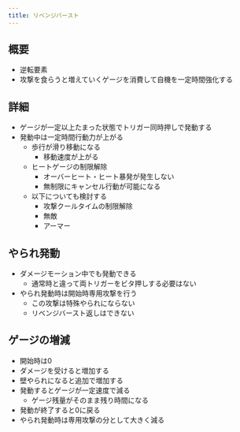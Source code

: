```yaml
---
title: リベンジバースト
---
```


## 概要
* 逆転要素
* 攻撃を食らうと増えていくゲージを消費して自機を一定時間強化する

## 詳細
* ゲージが一定以上たまった状態でトリガー同時押しで発動する
* 発動中は一定時間行動力が上がる
    * 歩行が滑り移動になる
        * 移動速度が上がる
    * ヒートゲージの制限解除
        * オーバーヒート・ヒート暴発が発生しない
        * 無制限にキャンセル行動が可能になる
    * 以下についても検討する
        * 攻撃クールタイムの制限解除
        * 無敵
        * アーマー

## やられ発動
* ダメージモーション中でも発動できる
    * 通常時と違って両トリガーをビタ押しする必要はない
* やられ発動時は開始時専用攻撃を行う
    * この攻撃は特殊やられにならない
    * リベンジバースト返しはできない

## ゲージの増減
* 開始時は0
* ダメージを受けると増加する
* 壁やられになると追加で増加する
* 発動するとゲージが一定速度で減る
    * ゲージ残量がそのまま残り時間になる
* 発動が終了すると0に戻る
* やられ発動時は専用攻撃の分として大きく減る